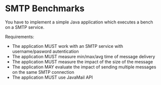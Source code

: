 # SMTP Benchmarks

You have to implement a simple Java application which executes a bench on a SMTP service.

Requirements:

- The application MUST work with an SMTP service with username/pasword autentication
- The application MUST measure min/max/avg time of message delivery
- The application MUST measure the impact of the size of the message
- The application MAY evaluate the impact of sending multiple messages on the same SMTP
  connection
- The application MUST use JavaMail API